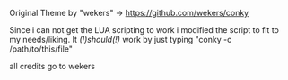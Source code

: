 Original Theme by "wekers" -> https://github.com/wekers/conky

Since i can not get the LUA scripting to work i modified the script to fit to my needs/liking.
It _(!)should(!)_ work by just typing "conky -c /path/to/this/file"

all credits go to wekers
